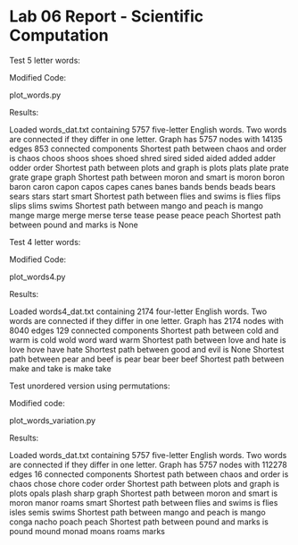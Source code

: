 # Lab 06 Report - Scientific Computation

Test 5 letter words:

Modified Code:

plot_words.py

Results:

Loaded words_dat.txt containing 5757 five-letter English words.
Two words are connected if they differ in one letter.
Graph has 5757 nodes with 14135 edges
853 connected components
Shortest path between chaos and order is
chaos
choos
shoos
shoes
shoed
shred
sired
sided
aided
added
adder
odder
order
Shortest path between plots and graph is
plots
plats
plate
prate
grate
grape
graph
Shortest path between moron and smart is
moron
boron
baron
caron
capon
capos
capes
canes
banes
bands
bends
beads
bears
sears
stars
start
smart
Shortest path between flies and swims is
flies
flips
slips
slims
swims
Shortest path between mango and peach is
mango
mange
marge
merge
merse
terse
tease
pease
peace
peach
Shortest path between pound and marks is
None


Test 4 letter words:

Modified Code:

plot_words4.py

Results:

Loaded words4_dat.txt containing 2174 four-letter English words.
Two words are connected if they differ in one letter.
Graph has 2174 nodes with 8040 edges
129 connected components
Shortest path between cold and warm is
cold
wold
word
ward
warm
Shortest path between love and hate is
love
hove
have
hate
Shortest path between good and evil is
None
Shortest path between pear and beef is
pear
bear
beer
beef
Shortest path between make and take is
make
take


Test unordered version using permutations:

Modified code:

plot_words_variation.py

Results:

Loaded words_dat.txt containing 5757 five-letter English words.
Two words are connected if they differ in one letter.
Graph has 5757 nodes with 112278 edges
16 connected components
Shortest path between chaos and order is
chaos
chose
chore
coder
order
Shortest path between plots and graph is
plots
opals
plash
sharp
graph
Shortest path between moron and smart is
moron
manor
roams
smart
Shortest path between flies and swims is
flies
isles
semis
swims
Shortest path between mango and peach is
mango
conga
nacho
poach
peach
Shortest path between pound and marks is
pound
mound
monad
moans
roams
marks